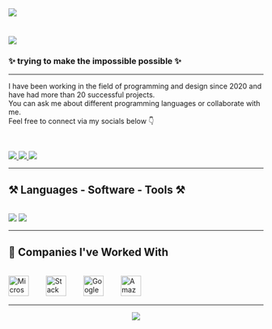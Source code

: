 <!-- GIF Intro -->
<img align="top" src="https://betanews.com/wp-content/uploads/2018/06/gifs-on-cli.gif" />

<!-- Typing Title -->
<h1 align="left">
  <img src="https://readme-typing-svg.demolab.com?font=Press+Start+2P&pause=1000&color=BEE4FF&width=435&lines=Hi%2CIm+Zey4rox+;UI+and+UX+Developer;Welcome+to+my+GitHub." />
</h1>

<!-- Subheading -->
<h3 align="left">✨ trying to make the impossible possible ✨</h3>

---

<!-- About Section -->
<div align="left">

I have been working in the field of programming and design since 2020 and have had more than 20 successful projects.  
You can ask me about different programming languages or collaborate with me.  
Feel free to connect via my socials below 👇

</div>

<br/>

<!-- Social Buttons -->
<p align="left">
  <a href="mailto:zeyroxs@icloud.com" target="_blank">
    <img src="https://img.shields.io/badge/Email-zeyroxs@icloud.com-D14836?style=for-the-badge&logo=gmail&logoColor=white" />
  </a>
  <a href="https://discord.com/users/349709264098689025" target="_blank">
    <img src="https://img.shields.io/badge/Discord-Zey4rox%230001-5865F2?style=for-the-badge&logo=discord&logoColor=white" />
  </a>
  <a href="https://www.instagram.com/legendfatah/" target="_blank">
    <img src="https://img.shields.io/badge/Instagram-@legendfatah-E4405F?style=for-the-badge&logo=instagram&logoColor=white" />
  </a>
</p>

---

<!-- Skills Section -->
<h2 align="left">⚒️ Languages - Software - Tools ⚒️</h2>
<br/>
<div align="left">
  <img src="https://skillicons.dev/icons?i=html,css,js,py,cs,cpp,php,react,lua" />
  <img src="https://skillicons.dev/icons?i=xd,ps,ai,ae,discord,github,vscode" />
</div>

---

<!-- Companies Worked With -->
<h2 align="left">🤝 Companies I've Worked With</h2>
<br/>
<div align="left">
  <img src="https://upload.wikimedia.org/wikipedia/commons/4/44/Microsoft_logo.svg" alt="Microsoft" height="40" style="margin-right: 30px;" />
  <img src="https://upload.wikimedia.org/wikipedia/commons/0/02/Stack_Overflow_logo.svg" alt="Stack Overflow" height="40" style="margin-right: 30px;" />
  <img src="https://upload.wikimedia.org/wikipedia/commons/2/2f/Google_2015_logo.svg" alt="Google" height="40" style="margin-right: 30px;" />
  <img src="https://upload.wikimedia.org/wikipedia/commons/a/a9/Amazon_logo.svg" alt="Amazon" height="40" />
</div>

---

<!-- Footer -->
<p align="center">
  <img src="https://capsule-render.vercel.app/api?type=waving&color=0:1B1F22,100:5865F2&height=120&section=footer" />
</p>
